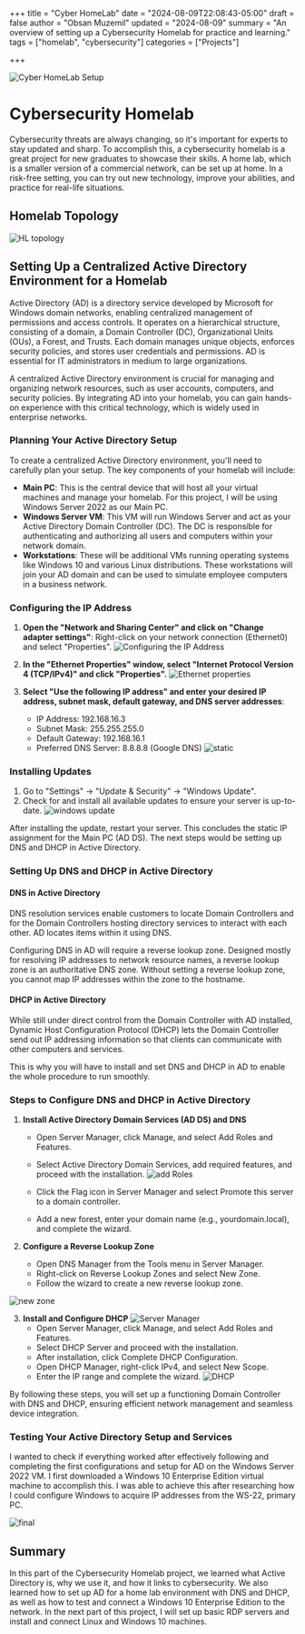 +++
title = "Cyber HomeLab"
date = "2024-08-09T22:08:43-05:00"
draft = false
author = "Obsan Muzemil"
updated = "2024-08-09"
summary = "An overview of setting up a Cybersecurity Homelab for practice and learning."
tags = ["homelab", "cybersecurity"]
categories = ["Projects"]

+++


![Cyber HomeLab Setup](/images/Cover/79y77wa1.png)

# Cybersecurity Homelab

Cybersecurity threats are always changing, so it's important for experts to stay updated and sharp. To accomplish this, a cybersecurity homelab is a great project for new graduates to showcase their skills. A home lab, which is a smaller version of a commercial network, can be set up at home. In a risk-free setting, you can try out new technology, improve your abilities, and practice for real-life situations.

## Homelab Topology

![HL topology](/images/HL/HL%20topology.png)


## Setting Up a Centralized Active Directory Environment for a Homelab

Active Directory (AD) is a directory service developed by Microsoft for Windows domain networks, enabling centralized management of permissions and access controls. It operates on a hierarchical structure, consisting of a domain, a Domain Controller (DC), Organizational Units (OUs), a Forest, and Trusts. Each domain manages unique objects, enforces security policies, and stores user credentials and permissions. AD is essential for IT administrators in medium to large organizations.

A centralized Active Directory environment is crucial for managing and organizing network resources, such as user accounts, computers, and security policies. By integrating AD into your homelab, you can gain hands-on experience with this critical technology, which is widely used in enterprise networks.

### Planning Your Active Directory Setup

To create a centralized Active Directory environment, you'll need to carefully plan your setup. The key components of your homelab will include:

- **Main PC**: This is the central device that will host all your virtual machines and manage your homelab. For this project, I will be using Windows Server 2022 as our Main PC.
- **Windows Server VM**: This VM will run Windows Server and act as your Active Directory Domain Controller (DC). The DC is responsible for authenticating and authorizing all users and computers within your network domain.
- **Workstations**: These will be additional VMs running operating systems like Windows 10 and various Linux distributions. These workstations will join your AD domain and can be used to simulate employee computers in a business network.

### Configuring the IP Address

1. **Open the "Network and Sharing Center" and click on "Change adapter settings"**: Right-click on your network connection (Ethernet0) and select "Properties".
![Configuring the IP Address](/images/HL/Configuring%20the%20IP%20Address.png)

2. **In the "Ethernet Properties" window, select "Internet Protocol Version 4 (TCP/IPv4)" and click "Properties".**
![Ethernet properties](/images/HL/Ethernet%20properties.png)

3. **Select "Use the following IP address" and enter your desired IP address, subnet mask, default gateway, and DNS server addresses**:

   - IP Address: 192.168.16.3
   - Subnet Mask: 255.255.255.0
   - Default Gateway: 192.168.16.1
   - Preferred DNS Server: 8.8.8.8 (Google DNS)
  ![static](/images/HL/static.png)


### Installing Updates

1. Go to "Settings" -> "Update & Security" -> "Windows Update".
2. Check for and install all available updates to ensure your server is up-to-date.
![windows update](/images/HL/windowsupdate.png)

After installing the update, restart your server. This concludes the static IP assignment for the Main PC (AD DS). The next steps would be setting up DNS and DHCP in Active Directory.

### Setting Up DNS and DHCP in Active Directory

#### DNS in Active Directory

DNS resolution services enable customers to locate Domain Controllers and for the Domain Controllers hosting directory services to interact with each other. AD locates items within it using DNS.

Configuring DNS in AD will require a reverse lookup zone. Designed mostly for resolving IP addresses to network resource names, a reverse lookup zone is an authoritative DNS zone. Without setting a reverse lookup zone, you cannot map IP addresses within the zone to the hostname.

#### DHCP in Active Directory

While still under direct control from the Domain Controller with AD installed, Dynamic Host Configuration Protocol (DHCP) lets the Domain Controller send out IP addressing information so that clients can communicate with other computers and services.

This is why you will have to install and set DNS and DHCP in AD to enable the whole procedure to run smoothly.

### Steps to Configure DNS and DHCP in Active Directory

1. **Install Active Directory Domain Services (AD DS) and DNS**

   - Open Server Manager, click Manage, and select Add Roles and Features.
   - Select Active Directory Domain Services, add required features, and proceed with the installation.
  ![add Roles](/images/HL/add%20Roles.png)

   - Click the Flag icon in Server Manager and select Promote this server to a domain controller.
   - Add a new forest, enter your domain name (e.g., yourdomain.local), and complete the wizard.

2. **Configure a Reverse Lookup Zone**

   - Open DNS Manager from the Tools menu in Server Manager.
   - Right-click on Reverse Lookup Zones and select New Zone.
   - Follow the wizard to create a new reverse lookup zone.

![new zone](/images/HL/new%20zone.png)

3. **Install and Configure DHCP**
![Server Manager](/images/HL/Server%20Manger.png)
   - Open Server Manager, click Manage, and select Add Roles and Features.
   - Select DHCP Server and proceed with the installation.
   - After installation, click Complete DHCP Configuration.
   - Open DHCP Manager, right-click IPv4, and select New Scope.
   - Enter the IP range and complete the wizard.
![DHCP](/images/HL/DHCP.png)

By following these steps, you will set up a functioning Domain Controller with DNS and DHCP, ensuring efficient network management and seamless device integration.

### Testing Your Active Directory Setup and Services

I wanted to check if everything worked after effectively following and completing the first configurations and setup for AD on the Windows Server 2022 VM. I first downloaded a Windows 10 Enterprise Edition virtual machine to accomplish this. I was able to achieve this after researching how I could configure Windows to acquire IP addresses from the WS-22, primary PC.

![final](/images/HL/final.png)

## Summary

In this part of the Cybersecurity Homelab project, we learned what Active Directory is, why we use it, and how it links to cybersecurity. We also learned how to set up AD for a home lab environment with DNS and DHCP, as well as how to test and connect a Windows 10 Enterprise Edition to the network. In the next part of this project, I will set up basic RDP servers and install and connect Linux and Windows 10 machines.
